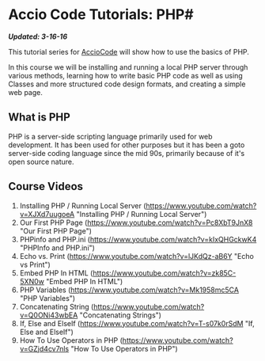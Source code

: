 # Accio Code Tutorials: PHP#

***Updated: 3-16-16***

This tutorial series for [AccioCode](https://www.youtube.com/user/CDPAdvertising "Accio Code on YouTube") will show how to use the basics of PHP.

In this course we will be installing and running a local PHP server through various methods, learning how to write basic PHP code as well as using Classes and more structured code design formats, and creating a simple web page.

## What is PHP ##
PHP is a server-side scripting language primarily used for web development. It has been used for other purposes but it has been a goto server-side coding language since the mid 90s, primarily because of it's open source nature. 

## Course Videos ##
1. Installing PHP / Running Local Server (https://www.youtube.com/watch?v=XJXd7uugoeA "Installing PHP / Running Local Server")
2. Our First PHP Page (https://www.youtube.com/watch?v=Pc8XbT9JnX8 "Our First PHP Page")
3. PHPinfo and PHP.ini (https://www.youtube.com/watch?v=kIxQHGckwK4 "PHPInfo and PHP.ini")
4. Echo vs. Print (https://www.youtube.com/watch?v=lJKdQz-aB6Y "Echo vs Print")
5. Embed PHP In HTML (https://www.youtube.com/watch?v=zk85C-5XN0w "Embed PHP In HTML")
6. PHP Variables (https://www.youtube.com/watch?v=Mk1958mc5CA "PHP Variables")
7. Concatenating String (https://www.youtube.com/watch?v=Q0ONi43wbEA "Concatenating Strings")
8. If, Else and ElseIf (https://www.youtube.com/watch?v=T-s07k0rSdM "If, Else and ElseIf")
9. How To Use Operators in PHP (https://www.youtube.com/watch?v=GZjd4cv7nls "How To Use Operators in PHP")